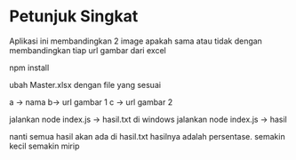 # Petunjuk Singkat

Aplikasi ini membandingkan 2 image apakah sama atau tidak dengan membandingkan tiap url gambar dari excel

npm install

ubah Master.xlsx dengan file yang sesuai

a -> nama
b-> url gambar 1
c -> url gambar 2

jalankan node index.js -> hasil.txt
di windows jalankan node index.js -> hasil

nanti semua hasil akan ada di hasil.txt
hasilnya adalah persentase. semakin kecil semakin mirip
